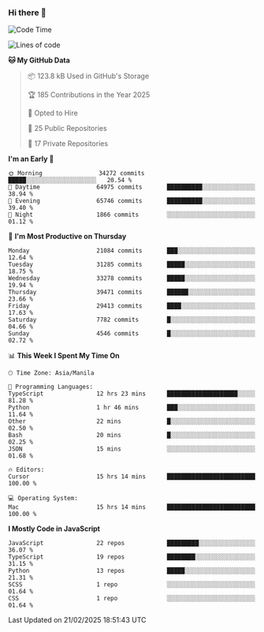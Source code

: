 ### Hi there 👋

<!--START_SECTION:waka-->
![Code Time](http://img.shields.io/badge/Code%20Time-1%2C465%20hrs%204%20mins-blue)

![Lines of code](https://img.shields.io/badge/From%20Hello%20World%20I%27ve%20Written-63.9%20million%20lines%20of%20code-blue)

**🐱 My GitHub Data** 

> 📦 123.8 kB Used in GitHub's Storage 
 > 
> 🏆 185 Contributions in the Year 2025
 > 
> 💼 Opted to Hire
 > 
> 📜 25 Public Repositories 
 > 
> 🔑 17 Private Repositories 
 > 
**I'm an Early 🐤** 

```text
🌞 Morning                34272 commits       █████░░░░░░░░░░░░░░░░░░░░   20.54 % 
🌆 Daytime                64975 commits       ██████████░░░░░░░░░░░░░░░   38.94 % 
🌃 Evening                65746 commits       ██████████░░░░░░░░░░░░░░░   39.40 % 
🌙 Night                  1866 commits        ░░░░░░░░░░░░░░░░░░░░░░░░░   01.12 % 
```
📅 **I'm Most Productive on Thursday** 

```text
Monday                   21084 commits       ███░░░░░░░░░░░░░░░░░░░░░░   12.64 % 
Tuesday                  31285 commits       █████░░░░░░░░░░░░░░░░░░░░   18.75 % 
Wednesday                33278 commits       █████░░░░░░░░░░░░░░░░░░░░   19.94 % 
Thursday                 39471 commits       ██████░░░░░░░░░░░░░░░░░░░   23.66 % 
Friday                   29413 commits       ████░░░░░░░░░░░░░░░░░░░░░   17.63 % 
Saturday                 7782 commits        █░░░░░░░░░░░░░░░░░░░░░░░░   04.66 % 
Sunday                   4546 commits        █░░░░░░░░░░░░░░░░░░░░░░░░   02.72 % 
```


📊 **This Week I Spent My Time On** 

```text
🕑︎ Time Zone: Asia/Manila

💬 Programming Languages: 
TypeScript               12 hrs 23 mins      ████████████████████░░░░░   81.28 % 
Python                   1 hr 46 mins        ███░░░░░░░░░░░░░░░░░░░░░░   11.64 % 
Other                    22 mins             █░░░░░░░░░░░░░░░░░░░░░░░░   02.50 % 
Bash                     20 mins             █░░░░░░░░░░░░░░░░░░░░░░░░   02.25 % 
JSON                     15 mins             ░░░░░░░░░░░░░░░░░░░░░░░░░   01.68 % 

🔥 Editors: 
Cursor                   15 hrs 14 mins      █████████████████████████   100.00 % 

💻 Operating System: 
Mac                      15 hrs 14 mins      █████████████████████████   100.00 % 
```

**I Mostly Code in JavaScript** 

```text
JavaScript               22 repos            █████████░░░░░░░░░░░░░░░░   36.07 % 
TypeScript               19 repos            ████████░░░░░░░░░░░░░░░░░   31.15 % 
Python                   13 repos            █████░░░░░░░░░░░░░░░░░░░░   21.31 % 
SCSS                     1 repo              ░░░░░░░░░░░░░░░░░░░░░░░░░   01.64 % 
CSS                      1 repo              ░░░░░░░░░░░░░░░░░░░░░░░░░   01.64 % 
```




 Last Updated on 21/02/2025 18:51:43 UTC
<!--END_SECTION:waka-->
